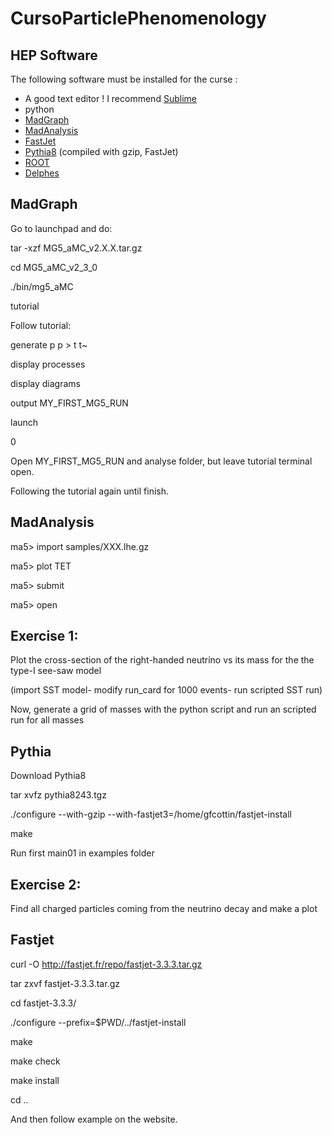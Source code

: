# CursoParticlePhenomenology

## HEP Software ##

The following software must be installed for the curse :

  * A good text editor ! I recommend [Sublime](https://www.sublimetext.com/3)	
  * python
  * [MadGraph](https://launchpad.net/mg5amcnlo)
  * [MadAnalysis](https://launchpad.net/madanalysis5/)
  * [FastJet](http://fastjet.fr/quickstart.html)
  * [Pythia8](http://home.thep.lu.se/Pythia/) (compiled with gzip, FastJet)
  * [ROOT](https://root.cern.ch/)  
  * [Delphes](https://cp3.irmp.ucl.ac.be/projects/delphes)

## MadGraph ##

Go to launchpad and do:

tar -xzf MG5_aMC_v2.X.X.tar.gz

cd MG5_aMC_v2_3_0

./bin/mg5_aMC

tutorial

Follow tutorial:

generate p p > t t~

display processes

display diagrams

output MY_FIRST_MG5_RUN

launch

0

Open MY_FIRST_MG5_RUN and analyse folder, but leave tutorial terminal open.

Following the tutorial again until finish.

## MadAnalysis ##

ma5> import samples/XXX.lhe.gz

ma5> plot TET

ma5> submit

ma5> open




## Exercise 1: ##

Plot the cross-section of the right-handed neutrino vs its mass for the the type-I see-saw model

(import SST model-
modify run_card for 1000 events-
run scripted SST run)

Now, generate a grid of masses with the python script and run an scripted run for all masses


## Pythia ##

Download Pythia8

tar xvfz pythia8243.tgz

./configure --with-gzip --with-fastjet3=/home/gfcottin/fastjet-install

make

Run first main01 in examples folder

## Exercise 2: ##

Find all charged particles coming from the neutrino decay and make a plot

## Fastjet ##

curl -O http://fastjet.fr/repo/fastjet-3.3.3.tar.gz

tar zxvf fastjet-3.3.3.tar.gz

cd fastjet-3.3.3/

./configure --prefix=$PWD/../fastjet-install

make

make check

make install

cd ..

And then follow example on the website.
